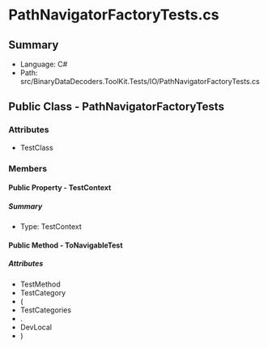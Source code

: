 ﻿# PathNavigatorFactoryTests.cs

## Summary

* Language: C#
* Path: src/BinaryDataDecoders.ToolKit.Tests/IO/PathNavigatorFactoryTests.cs

## Public Class - PathNavigatorFactoryTests

### Attributes

 - TestClass

### Members

#### Public Property - TestContext

##### Summary

 * Type: TestContext 

#### Public Method - ToNavigableTest

##### Attributes

 - TestMethod
 - TestCategory
 - (
 - TestCategories
 - .
 - DevLocal
 - )


